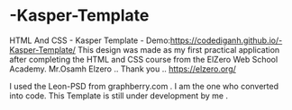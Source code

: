 # -Kasper-Template
HTML And CSS - Kasper Template - Demo:https://codediganh.github.io/-Kasper-Template/
This design was made as my first practical application after completing the HTML and CSS course from the ElZero Web School Academy. Mr.Osamh Elzero .. Thank you .. https://elzero.org/

I used the Leon-PSD from graphberry.com . I am the one who converted into code. This Template is still under development by me .

